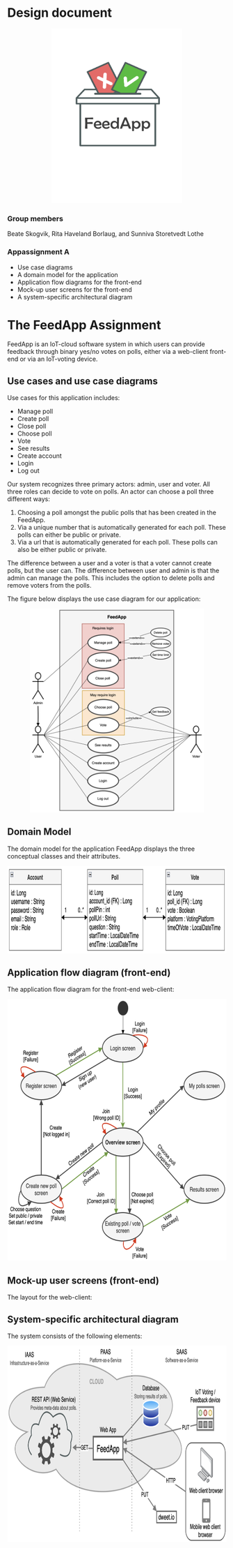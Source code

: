 # Design document

<p align="center">
  <img height=400 width=300 src="../Figure-logo.png">
</p>

### Group members

Beate Skogvik, Rita Haveland Borlaug, and Sunniva Storetvedt Lothe

### Appassignment A

- Use case diagrams
- A domain model for the application
- Application flow diagrams for the front-end
- Mock-up user screens for the front-end
- A system-specific architectural diagram

# The FeedApp Assignment

FeedApp is an IoT-cloud software system in which users can provide feedback through binary yes/no votes on polls, either via a web-client front-end or via an IoT-voting device.

## Use cases and use case diagrams

Use cases for this application includes:
- Manage poll
- Create poll
- Close poll
- Choose poll
- Vote
- See results
- Create account
- Login
- Log out

Our system recognizes three primary actors: admin, user and voter. All three roles can decide to vote on polls. An actor can choose a poll three different ways:
1. Choosing a poll amongst the public polls that has been created in the FeedApp.
2. Via a unique number that is automatically generated for each poll. These polls can either be public or private.
3. Via a url that is automatically generated for each poll. These polls can also be either public or private.

The difference between a user and a voter is that a voter cannot create polls, but the user can. The difference between user and admin is that the admin can manage the polls. This includes the option to delete polls and remove voters from the polls.

The figure below displays the use case diagram for our application:

<p align="center">
  <img  width=400 src="../Figure-Use-case-diagram.png">
</p>


## Domain Model

The domain model for the application FeedApp displays the three conceptual classes and their attributes.

<p align="center">
  <img  height=200 src="../Figure-Domain-model.png">
</p>


## Application flow diagram (front-end)

The application flow diagram for the front-end web-client:

<p align="center">
  <img height=600 width=700 src="../Figure-Application-flow-diagram.png">
</p>


## Mock-up user screens (front-end)

The layout for the web-client:


## System-specific architectural diagram

The system consists of the following elements:

<p align="center">
  <img height=450 width=800 src="../Figure-System-specific-architecture-diagram.png">
</p>